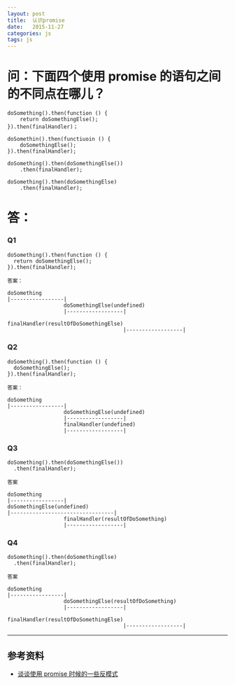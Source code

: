 ```yaml
---
layout: post
title:  认识promise
date:   2015-11-27
categories: js
tags: js
---
```


# 问：下面四个使用 promise 的语句之间的不同点在哪儿？

    doSomething().then(function () {
        return doSomethingElse();
    }).then(finalHandler)；

    doSomethin().then(functiuoin () {
        doSomethingElse();
    }).then(finalHandler);

    doSomething().then(doSomethingElse())
        .then(finalHandler);

    doSomething().then(doSomethingElse)
        .then(finalHandler);

# 答：

### Q1

    doSomething().then(function () {
      return doSomethingElse();
    }).then(finalHandler);
    
    答案：

    doSomething
    |-----------------|
                      doSomethingElse(undefined)
                      |------------------|
                                         finalHandler(resultOfDoSomethingElse)
                                         |------------------|
### Q2

    doSomething().then(function () {
      doSomethingElse();
    }).then(finalHandler);

    答案：

    doSomething
    |-----------------|
                      doSomethingElse(undefined)
                      |------------------|
                      finalHandler(undefined)
                      |------------------|
### Q3

    doSomething().then(doSomethingElse())
      .then(finalHandler);

    答案

    doSomething
    |-----------------|
    doSomethingElse(undefined)
    |---------------------------------|
                      finalHandler(resultOfDoSomething)
                      |------------------|
### Q4

    doSomething().then(doSomethingElse)
      .then(finalHandler);

    答案

    doSomething
    |-----------------|
                      doSomethingElse(resultOfDoSomething)
                      |------------------|
                                         finalHandler(resultOfDoSomethingElse)
                                         |------------------|

- - -


## 参考资料
* [谈谈使用 promise 时候的一些反模式](http://efe.baidu.com/blog/promises-anti-pattern/)